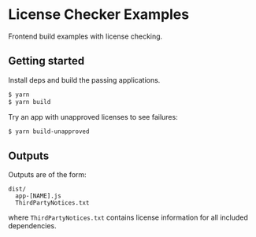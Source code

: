 License Checker Examples
========================

Frontend build examples with license checking.

## Getting started

Install deps and build the passing applications.

```sh
$ yarn
$ yarn build
```

Try an app with unapproved licenses to see failures:

```sh
$ yarn build-unapproved
```

## Outputs

Outputs are of the form:

```
dist/
  app-[NAME].js
  ThirdPartyNotices.txt
```

where `ThirdPartyNotices.txt` contains license information for all included dependencies.
